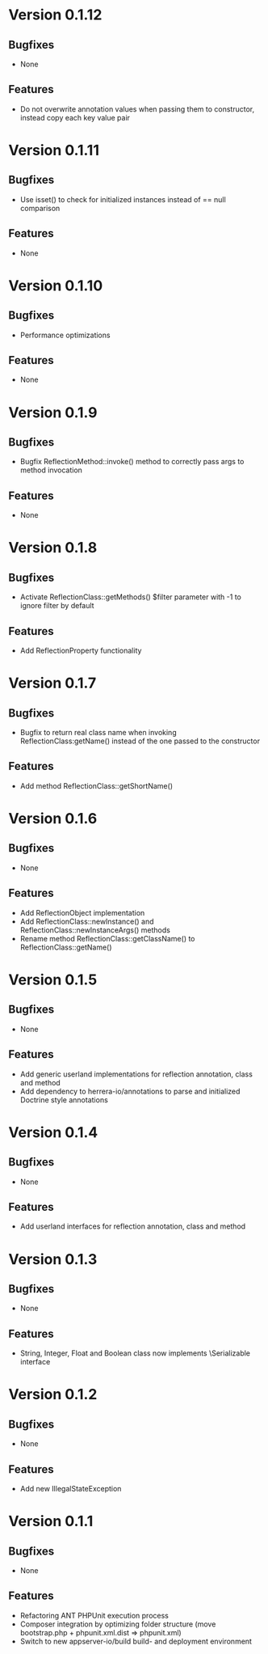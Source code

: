 # Version 0.1.12

## Bugfixes

* None

## Features

* Do not overwrite annotation values when passing them to constructor, instead copy each key value pair

# Version 0.1.11

## Bugfixes

* Use isset() to check for initialized instances instead of == null comparison

## Features

* None

# Version 0.1.10

## Bugfixes

* Performance optimizations

## Features

* None

# Version 0.1.9

## Bugfixes

* Bugfix ReflectionMethod::invoke() method to correctly pass args to method invocation

## Features

* None

# Version 0.1.8

## Bugfixes

* Activate ReflectionClass::getMethods() $filter parameter with -1 to ignore filter by default

## Features

* Add ReflectionProperty functionality

# Version 0.1.7

## Bugfixes

* Bugfix to return real class name when invoking ReflectionClass:getName() instead of the one passed to the constructor

## Features

* Add method ReflectionClass::getShortName()

# Version 0.1.6

## Bugfixes

* None

## Features

* Add ReflectionObject implementation
* Add ReflectionClass::newInstance() and ReflectionClass::newInstanceArgs() methods
* Rename method ReflectionClass::getClassName() to ReflectionClass::getName()

# Version 0.1.5

## Bugfixes

* None

## Features

* Add generic userland implementations for reflection annotation, class and method
* Add dependency to herrera-io/annotations to parse and initialized Doctrine style annotations

# Version 0.1.4

## Bugfixes

* None

## Features

* Add userland interfaces for reflection annotation, class and method

# Version 0.1.3

## Bugfixes

* None

## Features

* String, Integer, Float and Boolean class now implements \Serializable interface

# Version 0.1.2

## Bugfixes

* None

## Features

* Add new IllegalStateException

# Version 0.1.1

## Bugfixes

* None

## Features

* Refactoring ANT PHPUnit execution process
* Composer integration by optimizing folder structure (move bootstrap.php + phpunit.xml.dist => phpunit.xml)
* Switch to new appserver-io/build build- and deployment environment